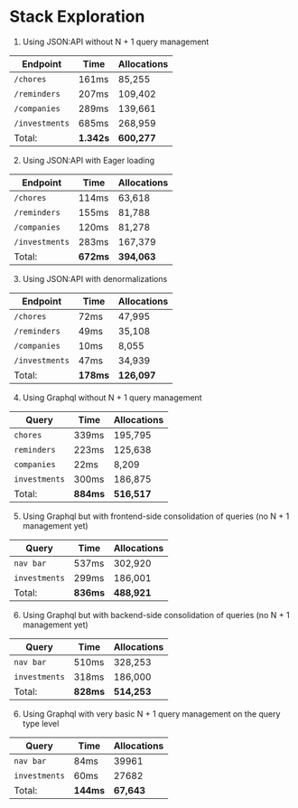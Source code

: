 # Stack Exploration

1. Using JSON:API without N + 1 query management

| Endpoint       | Time       | Allocations |
| -------------- | ---------- | ----------- |
| `/chores`      | 161ms      | 85,255      |
| `/reminders`   | 207ms      | 109,402     |
| `/companies`   | 289ms      | 139,661     |
| `/investments` | 685ms      | 268,959     |
| Total:         | **1.342s** | **600,277** |

2. Using JSON:API with Eager loading

| Endpoint       | Time      | Allocations |
| -------------- | --------- | ----------- |
| `/chores`      | 114ms     | 63,618      |
| `/reminders`   | 155ms     | 81,788      |
| `/companies`   | 120ms     | 81,278      |
| `/investments` | 283ms     | 167,379     |
| Total:         | **672ms** | **394,063** |

3. Using JSON:API with denormalizations

| Endpoint       | Time      | Allocations |
| -------------- | --------- | ----------- |
| `/chores`      | 72ms      | 47,995      |
| `/reminders`   | 49ms      | 35,108      |
| `/companies`   | 10ms      | 8,055       |
| `/investments` | 47ms      | 34,939      |
| Total:         | **178ms** | **126,097** |

4. Using Graphql without N + 1 query management

| Query         | Time      | Allocations |
| ------------- | --------- | ----------- |
| `chores`      | 339ms     | 195,795     |
| `reminders`   | 223ms     | 125,638     |
| `companies`   | 22ms      | 8,209       |
| `investments` | 300ms     | 186,875     |
| Total:        | **884ms** | **516,517** |

5. Using Graphql but with frontend-side consolidation of queries (no N + 1 management yet)

| Query         | Time      | Allocations |
| ------------- | --------- | ----------- |
| `nav bar`     | 537ms     | 302,920     |
| `investments` | 299ms     | 186,001     |
| Total:        | **836ms** | **488,921** |

6. Using Graphql but with backend-side consolidation of queries (no N + 1 management yet)

| Query         | Time      | Allocations |
| ------------- | --------- | ----------- |
| `nav bar`     | 510ms     | 328,253     |
| `investments` | 318ms     | 186,000     |
| Total:        | **828ms** | **514,253** |

6. Using Graphql with very basic N + 1 query management on the query type level

| Query         | Time      | Allocations |
| ------------- | --------- | ----------- |
| `nav bar`     | 84ms      | 39961       |
| `investments` | 60ms      | 27682       |
| Total:        | **144ms** | **67,643**  |
